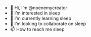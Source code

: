 - 👋 Hi, I’m @noenemycreator
- 👀 I’m interested in sleep
- 🌱 I’m currently learning sleep
- 💞️ I’m looking to collaborate on sleep
- 📫 How to reach me sleep

<!---
noenemycreator/noenemycreator is a ✨ special ✨ repository because its `README.md` (this file) appears on your GitHub profile.
You can click the Preview link to take a look at your changes.
--->
